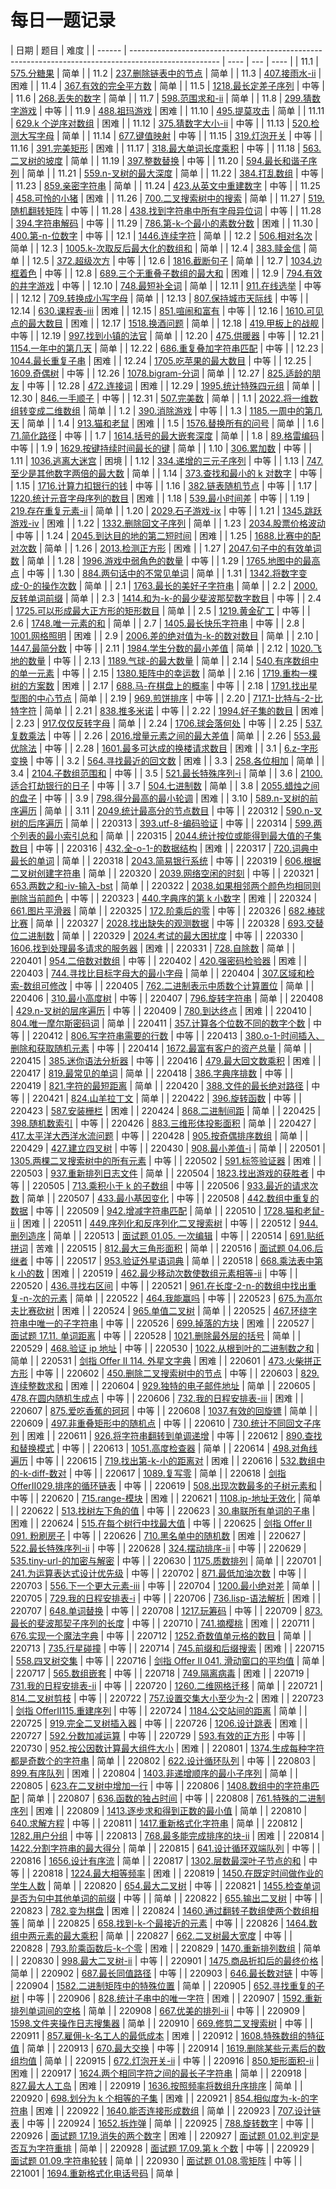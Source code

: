 # 每日一题记录

| 日期   | 题目                                                                                                 | 难度 |
| ------ | ---------------------------------------------------------------------------------------------------- | ---- | --- | ---- |
| 11.1   | [575.分糖果](./record/575.分糖果.md)                                                                 | 简单 |
| 11.2   | [237.删除链表中的节点](./record/237.删除链表中的节点.md)                                             | 简单 |
| 11.3   | [407.接雨水-ii](./record/407.接雨水-ii.md)                                                           | 困难 |
| 11.4   | [367.有效的完全平方数](./record/367.有效的完全平方数.md)                                             | 简单 |
| 11.5   | [1218.最长定差子序列](./record/1218.最长定差子序列.md)                                               | 中等 |
| 11.6   | [268.丢失的数字](./record/268.丢失的数字.md)                                                         | 简单 |
| 11.7   | [598.范围求和-ii](./record/598.范围求和-ii.md)                                                       | 简单 |
| 11.8   | [299.猜数字游戏](./record/299.猜数字游戏.md)                                                         | 中等 |
| 11.9   | [488.祖玛游戏](./record/488.祖玛游戏.md)                                                             | 困难 |
| 11.10  | [495.提莫攻击](./record/495.提莫攻击.md)                                                             | 简单 |
| 11.11  | [629.k 个逆序对数组](./record/629.k个逆序对数组.md)                                                  | 困难 |
| 11.12  | [375.猜数字大小-ii](./record/375.猜数字大小-ii.md)                                                   | 中等 |
| 11.13  | [520.检测大写字母](./record/520.检测大写字母.md)                                                     | 简单 |
| 11.14  | [677.键值映射](./record/677.键值映射.md)                                                             | 中等 |
| 11.15  | [319.灯泡开关](./record/319.灯泡开关.md)                                                             | 中等 |
| 11.16  | [391.完美矩形](./record/391.完美矩形.md)                                                             | 困难 |
| 11.17  | [318.最大单词长度乘积](./record/318.最大单词长度乘积.md)                                             | 中等 |
| 11.18  | [563.二叉树的坡度](./record/563.二叉树的坡度.md)                                                     | 简单 |
| 11.19  | [397.整数替换](./record/397.整数替换.md)                                                             | 中等 |
| 11.20  | [594.最长和谐子序列](./record/594.最长和谐子序列.md)                                                 | 简单 |
| 11.21  | [559.n-叉树的最大深度](./record/559.n-叉树的最大深度.md)                                             | 简单 |
| 11.22  | [384.打乱数组](./record/384.打乱数组.md)                                                             | 中等 |
| 11.23  | [859.亲密字符串](./record/859.亲密字符串.md)                                                         | 简单 |
| 11.24  | [423.从英文中重建数字](./record/423.从英文中重建数字.md)                                             | 中等 |
| 11.25  | [458.可怜的小猪](./record/458.可怜的小猪.md)                                                         | 困难 |
| 11.26  | [700.二叉搜索树中的搜索](./record/700.二叉搜索树中的搜索.md)                                         | 简单 |
| 11.27  | [519.随机翻转矩阵](./record/519.随机翻转矩阵.md)                                                     | 中等 |
| 11.28  | [438.找到字符串中所有字母异位词](./record/438.找到字符串中所有字母异位词.md)                         | 中等 |
| 11.28  | [394.字符串解码](./record/394.字符串解码.md)                                                         | 中等 |
| 11.29  | [786.第-k-个最小的素数分数](./record/786.第-k-个最小的素数分数.md)                                   | 困难 |
| 11.30  | [400.第-n-位数字](./record/400.第-n-位数字.md)                                                       | 中等 |
| 12.1   | [1446.连续字符](./record/1446.连续字符.md)                                                           | 简单 |
| 12.2   | [506.相对名次](./record/506.相对名次.md)                                                             | 简单 |
| 12.3   | [1005.k-次取反后最大化的数组和](./record/1005.k-次取反后最大化的数组和.md)                           | 简单 |
| 12.4   | [383.赎金信](./record/383.赎金信.md)                                                                 | 简单 |
| 12.5   | [372.超级次方](./record/372.超级次方.md)                                                             | 中等 |
| 12.6   | [1816.截断句子](./record/1816.截断句子.md)                                                           | 简单 |
| 12.7   | [1034.边框着色](./record/1034.边框着色.md)                                                           | 中等 |
| 12.8   | [689.三个无重叠子数组的最大和](./record/689.三个无重叠子数组的最大和.md)                             | 困难 |
| 12.9   | [794.有效的井字游戏](./record/794.有效的井字游戏.md)                                                 | 中等 |
| 12.10  | [748.最短补全词](./record/748.最短补全词.md)                                                         | 简单 |
| 12.11  | [911.在线选举](./record/911.在线选举.md)                                                             | 中等 |
| 12.12  | [709.转换成小写字母](./record/709.转换成小写字母.md)                                                 | 简单 |
| 12.13  | [807.保持城市天际线](./record/807.保持城市天际线.md)                                                 | 中等 |
| 12.14  | [630.课程表-iii](./record/630.课程表-iii.md)                                                         | 困难 |
| 12.15  | [851.喧闹和富有](./record/851.喧闹和富有.md)                                                         | 中等 |
| 12.16  | [1610.可见点的最大数目](./record/1610.可见点的最大数目.md)                                           | 困难 |
| 12.17  | [1518.换酒问题](./record/1518.换酒问题.md)                                                           | 简单 |
| 12.18  | [419.甲板上的战舰](./record/419.甲板上的战舰.md)                                                     | 中等 |
| 12.19  | [997.找到小镇的法官](./record/997.找到小镇的法官.md)                                                 | 简单 |
| 12.20  | [475.供暖器](./record/475.供暖器.md)                                                                 | 中等 |
| 12.21  | [1154.一年中的第几天](./record/1154.一年中的第几天.md)                                               | 简单 |
| 12.22  | [686.重复叠加字符串匹配](./record/686.重复叠加字符串匹配.md)                                         | 中等 |
| 12.23  | [1044.最长重复子串](./record/1044.最长重复子串.md)                                                   | 困难 |
| 12.24  | [1705.吃苹果的最大数目](./record/1705.吃苹果的最大数目.md)                                           | 中等 |
| 12.25  | [1609.奇偶树](./record/1609.奇偶树.md)                                                               | 中等 |
| 12.26  | [1078.bigram-分词](./record/1078.bigram-分词.md)                                                     | 简单 |
| 12.27  | [825.适龄的朋友](./record/825.适龄的朋友.md)                                                         | 中等 |
| 12.28  | [472.连接词](./record/472.连接词.md)                                                                 | 困难 |
| 12.29  | [1995.统计特殊四元组](./record/1995.统计特殊四元组.md)                                               | 简单 |
| 12.30  | [846.一手顺子](./record/846.一手顺子.md)                                                             | 中等 |
| 12.31  | [507.完美数](./record/507.完美数.md)                                                                 | 简单 |
| 1.1    | [2022.将一维数组转变成二维数组](./record/2022.将一维数组转变成二维数组.md)                           | 简单 |
| 1.2    | [390.消除游戏](./record/390.消除游戏.md)                                                             | 中等 |
| 1.3    | [1185.一周中的第几天](./record/1185.一周中的第几天.md)                                               | 简单 |
| 1.4    | [913.猫和老鼠](./record/913.猫和老鼠.md)                                                             | 困难 |
| 1.5    | [1576.替换所有的问号](./record/1576.替换所有的问号.md)                                               | 简单 |
| 1.6    | [71.简化路径](./record/71.简化路径.md)                                                               | 中等 |
| 1.7    | [1614.括号的最大嵌套深度](./record/1614.括号的最大嵌套深度.md)                                       | 简单 |
| 1.8    | [89.格雷编码](./record/89.格雷编码.md)                                                               | 中等 |
| 1.9    | [1629.按键持续时间最长的键](./record/1629.按键持续时间最长的键.md)                                   | 简单 |
| 1.10   | [306.累加数](./record/306.累加数.md)                                                                 | 中等 |
| 1.11   | [1036.逃离大迷宫](./record/1036.逃离大迷宫.md)                                                       | 困境 |
| 1.12   | [334.递增的三元子序列](./record/334.递增的三元子序列.md)                                             | 中等 |
| 1.13   | [747.至少是其他数字两倍的最大数](./record/747.至少是其他数字两倍的最大数.md)                         | 简单 |
| 1.14   | [373.查找和最小的 k 对数字](./record/373.查找和最小的k对数字.md)                                     | 中等 |
| 1.15   | [1716.计算力扣银行的钱](./record/1716.计算力扣银行的钱.md)                                           | 中等 |
| 1.16   | [382.链表随机节点](./record/382.链表随机节点.md)                                                     | 中等 |
| 1.17   | [1220.统计元音字母序列的数目](./record/1220.统计元音字母序列的数目.md)                               | 困难 |
| 1.18   | [539.最小时间差](./record/539.最小时间差.md)                                                         | 中等 |
| 1.19   | [219.存在重复元素-ii](./record/219.存在重复元素-ii.md)                                               | 简单 |
| 1.20   | [2029.石子游戏-ix](./record/2029.石子游戏-ix.md)                                                     | 中等 |
| 1.21   | [1345.跳跃游戏-iv](./record/1345.跳跃游戏-iv.md)                                                     | 困难 |
| 1.22   | [1332.删除回文子序列](./record/1332.删除回文子序列.md)                                               | 简单 |
| 1.23   | [2034.股票价格波动](./record/2034.股票价格波动.md)                                                   | 中等 |
| 1.24   | [2045.到达目的地的第二短时间](./record/2045.到达目的地的第二短时间.md)                               | 困难 |
| 1.25   | [1688.比赛中的配对次数](./record/1688.比赛中的配对次数.md)                                           | 简单 |
| 1.26   | [2013.检测正方形](./record/2013.检测正方形.md)                                                       | 困难 |
| 1.27   | [2047.句子中的有效单词数](./record/2047.句子中的有效单词数.md)                                       | 简单 |
| 1.28   | [1996.游戏中弱角色的数量](./record/1996.游戏中弱角色的数量.md)                                       | 中等 |
| 1.29   | [1765.地图中的最高点](./record/1765.地图中的最高点.md)                                               | 中等 |
| 1.30   | [884.两句话中的不常见单词](./record/884.两句话中的不常见单词.md)                                     | 简单 |
| 1.31   | [1342.将数字变成-0-的操作次数](./record/1342.将数字变成-0-的操作次数.md)                             | 简单 |
| 2.1    | [1763.最长的美好子字符串](./record/1763.最长的美好子字符串.md)                                       | 简单 |
| 2.2    | [2000.反转单词前缀](./record/2000.反转单词前缀.md)                                                   | 简单 |
| 2.3    | [1414.和为-k-的最少斐波那契数字数目](./record/1414.和为-k-的最少斐波那契数字数目.md)                 | 中等 |
| 2.4    | [1725.可以形成最大正方形的矩形数目](./record/1725.可以形成最大正方形的矩形数目.md)                   | 简单 |
| 2.5    | [1219.黄金矿工](./record/1219.黄金矿工.md)                                                           | 中等 |
| 2.6    | [1748.唯一元素的和](./record/1748.唯一元素的和.md)                                                   | 简单 |
| 2.7    | [1405.最长快乐字符串](./record/1405.最长快乐字符串.md)                                               | 中等 |
| 2.8    | [1001.网格照明](./record/1001.网格照明.md)                                                           | 困难 |
| 2.9    | [2006.差的绝对值为-k-的数对数目](./record/2006.差的绝对值为-k-的数对数目.md)                         | 简单 |
| 2.10   | [1447.最简分数](./record/1447.最简分数.md)                                                           | 中等 |
| 2.11   | [1984.学生分数的最小差值](./record/1984.学生分数的最小差值.md)                                       | 简单 |
| 2.12   | [1020.飞地的数量](./record/1020.飞地的数量.md)                                                       | 中等 |
| 2.13   | [1189.气球-的最大数量](./record/1189.气球-的最大数量.md)                                             | 简单 |
| 2.14   | [540.有序数组中的单一元素](./record/540.有序数组中的单一元素.md)                                     | 中等 |
| 2.15   | [1380.矩阵中的幸运数](./record/1380.矩阵中的幸运数.md)                                               | 简单 |
| 2.16   | [1719.重构一棵树的方案数](./record/1719.重构一棵树的方案数.md)                                       | 困难 |
| 2.17   | [688.马-在棋盘上的概率](./record/688.马-在棋盘上的概率.md)                                           | 中等 |
| 2.18   | [1791.找出星型图的中心节点](./record/1791.找出星型图的中心节点.md)                                   | 简单 |
| 2.19   | [969.煎饼排序](./record/969.煎饼排序.md)                                                             | 中等 |
| 2.20   | [717.1-比特与-2-比特字符](./record/717.1-比特与-2-比特字符.md)                                       | 简单 |
| 2.21   | [838.推多米诺](./record/838.推多米诺.md)                                                             | 中等 |
| 2.22   | [1994.好子集的数目](./record/1994.好子集的数目.md)                                                   | 困难 |
| 2.23   | [917.仅仅反转字母](./record/917.仅仅反转字母.md)                                                     | 简单 |
| 2.24   | [1706.球会落何处](./record/1706.球会落何处.md)                                                       | 中等 |
| 2.25   | [537.复数乘法](./record/537.复数乘法.md)                                                             | 中等 |
| 2.26   | [2016.增量元素之间的最大差值](./record/2016.增量元素之间的最大差值.md)                               | 简单 |
| 2.26   | [553.最优除法](./record/553.最优除法.md)                                                             | 中等 |
| 2.28   | [1601.最多可达成的换楼请求数目](./record/1601.最多可达成的换楼请求数目.md)                           | 困难 |
| 3.1    | [6.z-字形变换](./record/6.z-字形变换.md)                                                             | 中等 |
| 3.2    | [564.寻找最近的回文数](./record/564.寻找最近的回文数.md)                                             | 困难 |
| 3.3    | [258.各位相加](./record/258.各位相加.md)                                                             | 简单 |
| 3.4    | [2104.子数组范围和](./record/2104.子数组范围和.md)                                                   | 中等 |
| 3.5    | [521.最长特殊序列-ⅰ](./record/521.最长特殊序列-ⅰ.md)                                                 | 简单 |
| 3.6    | [2100.适合打劫银行的日子](./record/2100.适合打劫银行的日子.md)                                       | 中等 |
| 3.7    | [504.七进制数](./record/504.七进制数.md)                                                             | 简单 |
| 3.8    | [2055.蜡烛之间的盘子](./record/2055.蜡烛之间的盘子.md)                                               | 中等 |
| 3.9    | [798.得分最高的最小轮调](./record/798.得分最高的最小轮调.md)                                         | 困难 |
| 3.10   | [589.n-叉树的前序遍历](./record/589.n-叉树的前序遍历.md)                                             | 简单 |
| 3.11   | [2049.统计最高分的节点数目](./record/2049.统计最高分的节点数目.md)                                   | 中等 |
| 220312 | [590.n-叉树的后序遍历](./record/590.n-叉树的后序遍历.md)                                             | 简单 |
| 220313 | [393.utf-8-编码验证](./record/393.utf-8-编码验证.md)                                                 | 中等 |
| 220314 | [599.两个列表的最小索引总和](./record/599.两个列表的最小索引总和.md)                                 | 简单 |
| 220315 | [2044.统计按位或能得到最大值的子集数目](./record/2044.统计按位或能得到最大值的子集数目.md)           | 中等 |
| 220316 | [432.全-o-1-的数据结构](./record/432.全-o-1-的数据结构.md)                                           | 困难 |
| 220317 | [720.词典中最长的单词](./record/720.词典中最长的单词.md)                                             | 简单 |
| 220318 | [2043.简易银行系统](./record/2043.简易银行系统.md)                                                   | 中等 |
| 220319 | [606.根据二叉树创建字符串](./record/606.根据二叉树创建字符串.md)                                     | 简单 |
| 220320 | [2039.网络空闲的时刻](./record/2039.网络空闲的时刻.md)                                               | 中等 |
| 220321 | [653.两数之和-iv-输入-bst](./record/653.两数之和-iv-输入-bst.md)                                     | 简单 |
| 220322 | [2038.如果相邻两个颜色均相同则删除当前颜色](./record/2038.如果相邻两个颜色均相同则删除当前颜色.md)   | 中等 |
| 220323 | [440.字典序的第 k 小数字](./record/440.字典序的第k小数字.md)                                         | 困难 |
| 220324 | [661.图片平滑器](./record/661.图片平滑器.md)                                                         | 简单 |
| 220325 | [172.阶乘后的零](./record/172.阶乘后的零.md)                                                         | 中等 |
| 220326 | [682.棒球比赛](./record/682.棒球比赛.md)                                                             | 简单 |
| 220327 | [2028.找出缺失的观测数据](./record/2028.找出缺失的观测数据.md)                                       | 中等 |
| 220328 | [693.交替位二进制数](./record/693.交替位二进制数.md)                                                 | 简单 |
| 220329 | [2024.考试的最大困扰度](./record/2024.考试的最大困扰度.md)                                           | 中等 |
| 220330 | [1606.找到处理最多请求的服务器](./record/1606.找到处理最多请求的服务器.md)                           | 困难 |
| 220331 | [728.自除数](./record/728.自除数.md)                                                                 | 简单 |
| 220401 | [954.二倍数对数组](./record/954.二倍数对数组.md)                                                     | 中等 |
| 220402 | [420.强密码检验器](./record/420.强密码检验器.md)                                                     | 困难 |
| 220403 | [744.寻找比目标字母大的最小字母](./record/744.寻找比目标字母大的最小字母.md)                         | 简单 |
| 220404 | [307.区域和检索-数组可修改](./record/307.区域和检索-数组可修改.md)                                   | 中等 |
| 220405 | [762.二进制表示中质数个计算置位](./record/762.二进制表示中质数个计算置位.md)                         | 简单 |
| 220406 | [310.最小高度树](./record/310.最小高度树.md)                                                         | 中等 |
| 220407 | [796.旋转字符串](./record/796.旋转字符串.md)                                                         | 简单 |
| 220408 | [429.n-叉树的层序遍历](./record/429.n-叉树的层序遍历.md)                                             | 中等 |
| 220409 | [780.到达终点](./record/780.到达终点.md)                                                             | 困难 |
| 220410 | [804.唯一摩尔斯密码词](./record/804.唯一摩尔斯密码词.md)                                             | 简单 |
| 220411 | [357.计算各个位数不同的数字个数](./record/357.计算各个位数不同的数字个数.md)                         | 中等 |
| 220412 | [806.写字符串需要的行数](./record/806.写字符串需要的行数.md)                                         | 中等 |
| 220413 | [380.o-1-时间插入、删除和获取随机元素](./record/380.o-1-时间插入、删除和获取随机元素.md)             | 中等 |
| 220414 | [1672.最富有客户的资产总量](./record/1672.最富有客户的资产总量.md)                                   | 简单 |
| 220415 | [385.迷你语法分析器](./record/385.迷你语法分析器.md)                                                 | 中等 |
| 220416 | [479.最大回文数乘积](./record/479.最大回文数乘积.md)                                                 | 困难 |
| 220417 | [819.最常见的单词](./record/819.最常见的单词.md)                                                     | 简单 |
| 220418 | [386.字典序排数](./record/386.字典序排数.md)                                                         | 中等 |
| 220419 | [821.字符的最短距离](./record/821.字符的最短距离.md)                                                 | 简单 |
| 220420 | [388.文件的最长绝对路径](./record/388.文件的最长绝对路径.md)                                         | 中等 |
| 220421 | [824.山羊拉丁文](./record/824.山羊拉丁文.md)                                                         | 简单 |
| 220422 | [396.旋转函数](./record/396.旋转函数.md)                                                             | 中等 |
| 220423 | [587.安装栅栏](./record/587.安装栅栏.md)                                                             | 困难 |
| 220424 | [868.二进制间距](./record/868.二进制间距.md)                                                         | 简单 |
| 220425 | [398.随机数索引](./record/398.随机数索引.md)                                                         | 中等 |
| 220426 | [883.三维形体投影面积](./record/883.三维形体投影面积.md)                                             | 简单 |
| 220427 | [417.太平洋大西洋水流问题](./record/417.太平洋大西洋水流问题.md)                                     | 中等 |
| 220428 | [905.按奇偶排序数组](./record/905.按奇偶排序数组.md)                                                 | 简单 |
| 220429 | [427.建立四叉树](./record/427.建立四叉树.md)                                                         | 中等 |
| 220430 | [908.最小差值-i](./record/908.最小差值-i.md)                                                         | 简单 |
| 220501 | [1305.两棵二叉搜索树中的所有元素](./record/1305.两棵二叉搜索树中的所有元素.md)                       | 中等 |
| 220502 | [591.标签验证器](./record/591.标签验证器.md)                                                         | 困难 |
| 220503 | [937.重新排列日志文件](./record/937.重新排列日志文件.md)                                             | 简单 |
| 220504 | [1823.找出游戏的获胜者](./record/1823.找出游戏的获胜者.md)                                           | 中等 |
| 220505 | [713.乘积小于 k 的子数组](./record/713.乘积小于k的子数组.md)                                         | 中等 |
| 220506 | [933.最近的请求次数](./record/933.最近的请求次数.md)                                                 | 简单 |
| 220507 | [433.最小基因变化](./record/433.最小基因变化.md)                                                     | 中等 |
| 220508 | [442.数组中重复的数据](./record/442.数组中重复的数据.md)                                             | 中等 |
| 220509 | [942.增减字符串匹配](./record/942.增减字符串匹配.md)                                                 | 简单 |
| 220510 | [1728.猫和老鼠-ii](./record/1728.猫和老鼠-ii.md)                                                     | 困难 |
| 220511 | [449.序列化和反序列化二叉搜索树](./record/449.序列化和反序列化二叉搜索树.md)                         | 中等 |
| 220512 | [944.删列造序](./record/944.删列造序.md)                                                             | 简单 |
| 220513 | [面试题 01.05. 一次编辑](./record/面试题01.05.一次编辑.md)                                           | 中等 |
| 220514 | [691.贴纸拼词](./record/691.贴纸拼词.md)                                                             | 苦难 |
| 220515 | [812.最大三角形面积](./record/812.最大三角形面积.md)                                                 | 简单 |
| 220516 | [面试题 04.06.后继者](./record/面试题04.06.后继者.md)                                                | 中等 |
| 220517 | [953.验证外星语词典](./record/953.验证外星语词典.md)                                                 | 简单 |
| 220518 | [668.乘法表中第 k 小的数](./record/668.乘法表中第k小的数.md)                                         | 困难 |
| 220519 | [462.最少移动次数使数组元素相等-ii](./record/462.最少移动次数使数组元素相等-ii.md)                   | 中等 |
| 220520 | [436.寻找右区间](./record/436.寻找右区间.md)                                                         | 中等 |
| 220521 | [961.在长度-2-n-的数组中找出重复-n-次的元素](./record/961.在长度-2-n-的数组中找出重复-n-次的元素.md) | 简单 |
| 220522 | [464.我能赢吗](./record/464.我能赢吗.md)                                                             | 中等 |
| 220523 | [675.为高尔夫比赛砍树](./record/675.为高尔夫比赛砍树.md)                                             | 困难 |
| 220524 | [965.单值二叉树](./record/965.单值二叉树.md)                                                         | 简单 |
| 220525 | [467.环绕字符串中唯一的子字符串](./record/467.环绕字符串中唯一的子字符串.md)                         | 中等 |
| 220526 | [699.掉落的方块](./record/699.掉落的方块.md)                                                         | 困难 |
| 220527 | [面试题 17.11. 单词距离](./record/面试题17.11.单词距离.md)                                           | 中等 |
| 220528 | [1021.删除最外层的括号](./record/1021.删除最外层的括号.md)                                           | 简单 |
| 220529 | [468.验证 ip 地址](./record/468.验证ip地址.md)                                                       | 中等 |
| 220530 | [1022.从根到叶的二进制数之和](./record/1022.从根到叶的二进制数之和.md)                               | 简单 |
| 220531 | [剑指 Offer II 114. 外星文字典](./record/剑指OfferII114.外星文字典.md)                               | 困难 |
| 220601 | [473.火柴拼正方形](./record/473.火柴拼正方形.md)                                                     | 中等 |
| 220602 | [450.删除二叉搜索树中的节点](./record/450.删除二叉搜索树中的节点.md)                                 | 中等 |
| 220603 | [829.连续整数求和](./record/829.连续整数求和.md)                                                     | 困难 |
| 220604 | [929.独特的电子邮件地址](./record/929.独特的电子邮件地址.md)                                         | 简单 |
| 220605 | [478.在圆内随机生成点](./record/478.在圆内随机生成点.md)                                             | 中等 |
| 220606 | [732.我的日程安排表-iii](./record/732.我的日程安排表-iii.md)                                         | 困难 |
| 220607 | [875.爱吃香蕉的珂珂](./record/875.爱吃香蕉的珂珂.md)                                                 | 中等 |
| 220608 | [1037.有效的回旋镖](./record/1037.有效的回旋镖.md)                                                   | 简单 |
| 220609 | [497.非重叠矩形中的随机点](./record/497.非重叠矩形中的随机点.md)                                     | 中等 |
| 220610 | [730.统计不同回文子序列](./record/730.统计不同回文子序列.md)                                         | 困难 |
| 220611 | [926.将字符串翻转到单调递增](./record/926.将字符串翻转到单调递增.md)                                 | 中等 |
| 220612 | [890.查找和替换模式](./record/890.查找和替换模式.md)                                                 | 中等 |
| 220613 | [1051.高度检查器](./record/1051.高度检查器.md)                                                       | 简单 |
| 220614 | [498.对角线遍历](./record/498.对角线遍历.md)                                                         | 中等 |
| 220615 | [719.找出第-k-小的距离对](./record/719.找出第-k-小的距离对.md)                                       | 困难 |
| 220616 | [532.数组中的-k-diff-数对](./record/532.数组中的-k-diff-数对.md)                                     | 中等 |
| 220617 | [1089.复写零](./record/1089.复写零.md)                                                               | 简单 |
| 220618 | [剑指 OfferII029.排序的循环链表](./record/剑指OfferII029.排序的循环链表.md)                          | 中等 |
| 220619 | [508.出现次数最多的子树元素和](./record/508.出现次数最多的子树元素和.md)                             | 中等 |
| 220620 | [715.range-模块](./record/715.range-模块.md)                                                         | 困难 |
| 220621 | [1108.ip-地址无效化](./record/1108.ip-地址无效化.md)                                                 | 简单 |
| 220622 | [513.找树左下角的值](./record/513.找树左下角的值.md)                                                 | 中等 |
| 220623 | [30.串联所有单词的子串](./record/30.串联所有单词的子串.md)                                           | 困难 |
| 220624 | [515.在每个树行中找最大值](./record/515.在每个树行中找最大值.md)                                     | 中等 |
| 220625 | [剑指 Offer II 091. 粉刷房子](./record/剑指OfferII091.粉刷房子.md)                                   | 中等 |
| 220626 | [710.黑名单中的随机数](./record/710.黑名单中的随机数.md)                                             | 困难 |
| 220627 | [522.最长特殊序列-ii](./record/522.最长特殊序列-ii.md)                                               | 中等 |
| 220628 | [324.摆动排序-ii](./record/324.摆动排序-ii.md)                                                       | 中等 |
| 220629 | [535.tiny-url-的加密与解密](./record/535.tiny-url-的加密与解密.md)                                   | 中等 |
| 220630 | [1175.质数排列](./record/1175.质数排列.md)                                                           | 简单 |
| 220701 | [241.为运算表达式设计优先级](./record/241.为运算表达式设计优先级.md)                                 | 中等 |
| 220702 | [871.最低加油次数](./record/871.最低加油次数.md)                                                     | 中等 |
| 220703 | [556.下一个更大元素-iii](./record/556.下一个更大元素-iii.md)                                         | 中等 |
| 220704 | [1200.最小绝对差](./record/1200.最小绝对差.md)                                                       | 简单 |
| 220705 | [729.我的日程安排表-i](./record/729.我的日程安排表-i.md)                                             | 中等 |
| 220706 | [736.lisp-语法解析](./record/736.lisp-语法解析.md)                                                   | 困难 |
| 220707 | [648.单词替换](./record/648.单词替换.md)                                                             | 中等 |
| 220708 | [1217.玩筹码](./record/1217.玩筹码.md)                                                               | 中等 |
| 220709 | [873.最长的斐波那契子序列的长度](./record/873.最长的斐波那契子序列的长度.md)                         | 中等 |
| 220710 | [741.摘樱桃](./record/741.摘樱桃.md)                                                                 | 困难 |
| 220711 | [676.实现一个魔法字典](./record/676.实现一个魔法字典.md)                                             | 中等 |
| 220712 | [1252.奇数值单元格的数目](./record/1252.奇数值单元格的数目.md)                                       | 简单 |
| 220713 | [735.行星碰撞](./record/735.行星碰撞.md)                                                             | 中等 |
| 220714 | [745.前缀和后缀搜索](./record/745.前缀和后缀搜索.md)                                                 | 困难 |
| 220715 | [558.四叉树交集](./record/558.四叉树交集.md)                                                         | 中等 |
| 220716 | [剑指 Offer II 041. 滑动窗口的平均值](./record/剑指OfferII041.滑动窗口的平均值.md)                   | 简单 |
| 220717 | [565.数组嵌套](./record/565.数组嵌套.md)                                                             | 中等 |
| 220718 | [749.隔离病毒](./record/749.隔离病毒.md)                                                             | 困难 |
| 220719 | [731.我的日程安排表-ii](./record/731.我的日程安排表-ii.md)                                           | 中等 |
| 220720 | [1260.二维网格迁移](./record/1260.二维网格迁移.md)                                                   | 简单 |
| 220721 | [814.二叉树剪枝](./record/814.二叉树剪枝.md)                                                         | 中等 |
| 220722 | [757.设置交集大小至少为-2](./record/757.设置交集大小至少为-2.md)                                     | 困难 |
| 220723 | [剑指 OfferII115.重建序列](./record/剑指OfferII115.重建序列.md)                                      | 中等 |
| 220724 | [1184.公交站间的距离](./record/1184.公交站间的距离.md)                                               | 简单 |
| 220725 | [919.完全二叉树插入器](./record/919.完全二叉树插入器.md)                                             | 中等 |
| 220726 | [1206.设计跳表](./record/1206.设计跳表.md)                                                           | 困难 |
| 220727 | [592.分数加减运算](./record/592.分数加减运算.md)                                                     | 中等 |
| 220729 | [593.有效的正方形](./record/593.有效的正方形.md)                                                     | 中等 |
| 220730 | [952.按公因数计算最大组件大小](./record/952.按公因数计算最大组件大小.md)                             | 困难 |
| 220801 | [1374.生成每种字符都是奇数个的字符串](./record/1374.生成每种字符都是奇数个的字符串.md)               | 简单 |
| 220802 | [622.设计循环队列](./record/622.设计循环队列.md)                                                     | 中等 |
| 220803 | [899.有序队列](./record/899.有序队列.md)                                                             | 困难 |
| 220804 | [1403.非递增顺序的最小子序列](./record/1403.非递增顺序的最小子序列.md)                               | 简单 |
| 220805 | [623.在二叉树中增加一行](./record/623.在二叉树中增加一行.md)                                         | 中等 |
| 220806 | [1408.数组中的字符串匹配](./record/1408.数组中的字符串匹配.md)                                       | 简单 |
| 220807 | [636.函数的独占时间](./record/636.函数的独占时间.md)                                                 | 中等 |
| 220808 | [761.特殊的二进制序列](./record/761.特殊的二进制序列.md)                                             | 困难 |
| 220809 | [1413.逐步求和得到正数的最小值](./record/1413.逐步求和得到正数的最小值.md)                           | 简单 |
| 220810 | [640.求解方程](./record/640.求解方程.md)                                                             | 中等 |
| 220811 | [1417.重新格式化字符串](./record/1417.重新格式化字符串.md)                                           | 简单 |
| 220812 | [1282.用户分组](./record/1282.用户分组.md)                                                           | 中等 |
| 220813 | [768.最多能完成排序的块-ii](./record/768.最多能完成排序的块-ii.md)                                   | 困难 |
| 220814 | [1422.分割字符串的最大得分](./record/1422.分割字符串的最大得分.md)                                   | 简单 |
| 220815 | [641.设计循环双端队列](./record/641.设计循环双端队列.md)                                             | 中等 |
| 220816 | [1656.设计有序流](./record/1656.设计有序流.md)                                                       | 简单 |
| 220817 | [1302.层数最深叶子节点的和](./record/1302.层数最深叶子节点的和.md)                                   | 中等 |
| 220818 | [1224.最大相等频率](./record/1224.最大相等频率.md)                                                   | 困难 |
| 220819 | [1450.在既定时间做作业的学生人数](./record/1450.在既定时间做作业的学生人数.md)                       | 简单 |
| 220820 | [654.最大二叉树](./record/654.最大二叉树.md)                                                         | 中等 |
| 220821 | [1455.检查单词是否为句中其他单词的前缀](./record/1455.检查单词是否为句中其他单词的前缀.md)           | 中等 |     | 简单 |
| 220822 | [655.输出二叉树](./record/655.输出二叉树.md)                                                         | 中等 |
| 220823 | [782.变为棋盘](./record/782.变为棋盘.md)                                                             | 困难 |
| 220824 | [1460.通过翻转子数组使两个数组相等](./record/1460.通过翻转子数组使两个数组相等.md)                   | 简单 |
| 220825 | [658.找到-k-个最接近的元素](./record/658.找到-k-个最接近的元素.md)                                   | 中等 |
| 220826 | [1464.数组中两元素的最大乘积](./record/1464.数组中两元素的最大乘积.md)                               | 简单 |
| 220827 | [662.二叉树最大宽度](./record/662.二叉树最大宽度.md)                                                 | 中等 |
| 220828 | [793.阶乘函数后-k-个零](./record/793.阶乘函数后-k-个零.md)                                           | 困难 |
| 220829 | [1470.重新排列数组](./record/1470.重新排列数组.md)                                                   | 简单 |
| 220830 | [998.最大二叉树-ii](./record/998.最大二叉树-ii.md)                                                   | 中等 |
| 220901 | [1475.商品折扣后的最终价格](./record/1475.商品折扣后的最终价格.md)                                   | 简单 |
| 220902 | [687.最长同值路径](./record/687.最长同值路径.md)                                                     | 中等 |
| 220903 | [646.最长数对链](./record/646.最长数对链.md)                                                         | 中等 |
| 220904 | [1582.二进制矩阵中的特殊位置](./record/1582.二进制矩阵中的特殊位置.md)                               | 简单 |
| 220905 | [652.寻找重复的子树](./record/652.寻找重复的子树.md)                                                 | 中等 |
| 220906 | [828.统计子串中的唯一字符](./record/828.统计子串中的唯一字符.md)                                     | 困难 |
| 220907 | [1592.重新排列单词间的空格](./record/1592.重新排列单词间的空格.md)                                   | 简单 |
| 220908 | [667.优美的排列-ii](./record/667.优美的排列-ii.md)                                                   | 中等 |
| 220909 | [1598.文件夹操作日志搜集器](./record/1598.文件夹操作日志搜集器.md)                                   | 简单 |
| 220910 | [669.修剪二叉搜索树](./record/669.修剪二叉搜索树.md)                                                 | 中等 |
| 220911 | [857.雇佣-k-名工人的最低成本](./record/857.雇佣-k-名工人的最低成本.md)                               | 困难 |
| 220912 | [1608.特殊数组的特征值](./record/1608.特殊数组的特征值.md)                                           | 简单 |
| 220913 | [670.最大交换](./record/670.最大交换.md)                                                             | 中等 |
| 220914 | [1619.删除某些元素后的数组均值](./record/1619.删除某些元素后的数组均值.md)                           | 简单 |
| 220915 | [672.灯泡开关-ⅱ](./record/672.灯泡开关-ⅱ.md)                                                         | 中等 |
| 220916 | [850.矩形面积-ii](./record/850.矩形面积-ii.md)                                                       | 困难 |
| 220917 | [1624.两个相同字符之间的最长子字符串](./record/1624.两个相同字符之间的最长子字符串.md)               | 简单 |
| 220918 | [827.最大人工岛](./record/827.最大人工岛.md)                                                         | 困难 |
| 220919 | [1636.按照频率将数组升序排序](./record/1636.按照频率将数组升序排序.md)                               | 简单 |
| 220920 | [698.划分为 k 个相等的子集](./record/698.划分为k个相等的子集.md)                                     | 困难 |
| 220921 | [854.相似度为-k-的字符串](./record/854.相似度为-k-的字符串.md)                                       | 困难 |
| 220922 | [1640.能否连接形成数组](./record/1640.能否连接形成数组.md)                                           | 简单 |
| 220923 | [707.设计链表](./record/707.设计链表.md)                                                             | 中等 |
| 220924 | [1652.拆炸弹](./record/1652.拆炸弹.md)                                                               | 简单 |
| 220925 | [788.旋转数字](./record/788.旋转数字.md)                                                             | 中等 |
| 220926 | [面试题 17.19.消失的两个数字](./record/面试题17.19.消失的两个数字.md)                                | 困难 |
| 220927 | [面试题 01.02.判定是否互为字符重排](./record/面试题01.02.判定是否互为字符重排.md)                    | 简单 |
| 220928 | [面试题 17.09.第 k 个数](./record/面试题17.09.第k个数.md)                                            | 中等 |
| 220929 | [面试题 01.09.字符串轮转](./record/面试题01.09.字符串轮转.md)                                        | 简单 |
| 220930 | [面试题 01.08.零矩阵](./record/面试题01.08.零矩阵.md)                                                | 中等 |
| 221001 | [1694.重新格式化电话号码](./record/1694.重新格式化电话号码.md)                                       | 简单 |
